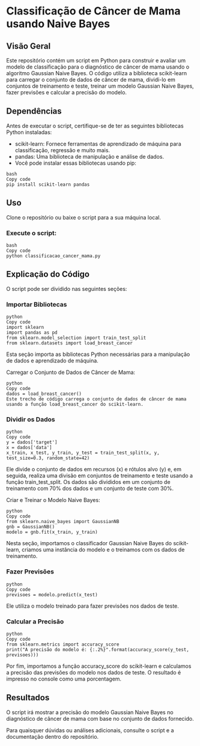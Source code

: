 # Classificação de Câncer de Mama usando Naive Bayes

## Visão Geral

Este repositório contém um script em Python para construir e avaliar um modelo de classificação para o diagnóstico de câncer de mama usando o algoritmo Gaussian Naive Bayes. O código utiliza a biblioteca scikit-learn para carregar o conjunto de dados de câncer de mama, dividi-lo em conjuntos de treinamento e teste, treinar um modelo Gaussian Naive Bayes, fazer previsões e calcular a precisão do modelo.

## Dependências
Antes de executar o script, certifique-se de ter as seguintes bibliotecas Python instaladas:

- scikit-learn: Fornece ferramentas de aprendizado de máquina para classificação, regressão e muito mais.
- pandas: Uma biblioteca de manipulação e análise de dados.
- Você pode instalar essas bibliotecas usando pip:

```
bash
Copy code
pip install scikit-learn pandas
```

## Uso
Clone o repositório ou baixe o script para a sua máquina local.

### Execute o script:

```
bash
Copy code
python classificacao_cancer_mama.py
```

## Explicação do Código
O script pode ser dividido nas seguintes seções:

### Importar Bibliotecas

```
python
Copy code
import sklearn
import pandas as pd
from sklearn.model_selection import train_test_split
from sklearn.datasets import load_breast_cancer
```

Esta seção importa as bibliotecas Python necessárias para a manipulação de dados e aprendizado de máquina.

Carregar o Conjunto de Dados de Câncer de Mama:

```
python
Copy code
dados = load_breast_cancer()
Este trecho de código carrega o conjunto de dados de câncer de mama usando a função load_breast_cancer do scikit-learn.
```

### Dividir os Dados

```
python
Copy code
y = dados['target']
x = dados['data']
x_train, x_test, y_train, y_test = train_test_split(x, y, test_size=0.3, random_state=42)
```

Ele divide o conjunto de dados em recursos (x) e rótulos alvo (y) e, em seguida, realiza uma divisão em conjuntos de treinamento e teste usando a função train_test_split. Os dados são divididos em um conjunto de treinamento com 70% dos dados e um conjunto de teste com 30%.

Criar e Treinar o Modelo Naive Bayes:

```
python
Copy code
from sklearn.naive_bayes import GaussianNB
gnb = GaussianNB()
modelo = gnb.fit(x_train, y_train)
```

Nesta seção, importamos o classificador Gaussian Naive Bayes do scikit-learn, criamos uma instância do modelo e o treinamos com os dados de treinamento.

### Fazer Previsões

```
python
Copy code
previsoes = modelo.predict(x_test)
```

Ele utiliza o modelo treinado para fazer previsões nos dados de teste.

### Calcular a Precisão

```
python
Copy code
from sklearn.metrics import accuracy_score
print("A precisão do modelo é: {:.2%}".format(accuracy_score(y_test, previsoes)))
```

Por fim, importamos a função accuracy_score do scikit-learn e calculamos a precisão das previsões do modelo nos dados de teste. O resultado é impresso no console como uma porcentagem.

## Resultados
O script irá mostrar a precisão do modelo Gaussian Naive Bayes no diagnóstico de câncer de mama com base no conjunto de dados fornecido.

Para quaisquer dúvidas ou análises adicionais, consulte o script e a documentação dentro do repositório.
